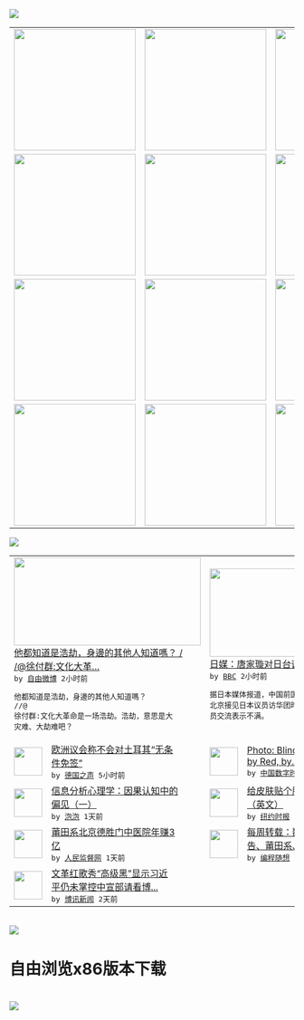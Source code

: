 

<a href="https://github.com/greatfire/z/raw/master/FreeBrowser.apk"><img src="https://raw.githubusercontent.com/greatfire/wiki/master/x/header.png" /></a><table><tr><td width="262" align="center" valign="center"><a href="https://github.com/greatfire/wiki/wiki/nyt" title="纽约时报中文网 国际纵览"><img src="https://raw.githubusercontent.com/greatfire/wiki/master/x/nyt_flag.png" width="215"/></a></td><td width="262" align="center" valign="center"><a href="https://github.com/greatfire/wiki/wiki/dw" title=""><img src="https://raw.githubusercontent.com/greatfire/wiki/master/x/dw_flag.png" width="215"/></a></td><td width="262" align="center" valign="center"><a href="https://github.com/greatfire/wiki/wiki/rmjd" title=""><img src="https://raw.githubusercontent.com/greatfire/wiki/master/x/rmjd_flag.png" width="215"/></a></td></tr><tr><td width="262" align="center" valign="center"><a href="https://github.com/paopaonetizen/website" title="泡泡 - 未经审查的互联网信息"><img src="https://raw.githubusercontent.com/greatfire/wiki/master/x/pp_flag.png" width="215"/></a></td><td width="262" align="center" valign="center"><a href="https://github.com/getlantern/mirror" title="以及自由微博和GreatFire.org官方中文论坛"><img src="https://raw.githubusercontent.com/greatfire/wiki/master/x/lantern_flag.png" width="215"/></a></td><td width="262" align="center" valign="center"><a href="https://github.com/cdtmirrors/m/" title=""><img src="https://raw.githubusercontent.com/greatfire/wiki/master/x/cdt_flag.png" width="215"/></a></td></tr><tr><td width="262" align="center" valign="center"><a href="https://github.com/program-think/blog" title="编程随想的博客"><img src="https://raw.githubusercontent.com/greatfire/wiki/master/x/pt_flag.png" width="215"/></a></td><td width="262" align="center" valign="center"><a href="https://github.com/greatfire/wiki/wiki/bbc" title=""><img src="https://raw.githubusercontent.com/greatfire/wiki/master/x/bbc_flag.png" width="215"/></a></td><td width="262" align="center" valign="center"><a href="https://github.com/freeweibo/s" title="自由微博 - 匿名和不受屏蔽的新浪微博搜索"><img src="https://raw.githubusercontent.com/greatfire/wiki/master/x/fw_flag.png" width="215"/></a></td></tr><tr><td width="262" align="center" valign="center"><a href="https://github.com/greatfire/wiki/wiki/google" title=""><img src="https://raw.githubusercontent.com/greatfire/wiki/master/x/google_flag.png" width="215"/></a></td><td width="262" align="center" valign="center"><a href="https://github.com/bxnews/boxun" title=""><img src="https://raw.githubusercontent.com/greatfire/wiki/master/x/bx_flag.png" width="215"/></a></td><td width="262" align="center" valign="center"><a href="https://github.com/greatfire/wiki/wiki/open-source" title="欢迎访问GreatFire.org开发者项目网站"><img src="https://raw.githubusercontent.com/greatfire/wiki/master/x/open-source_flag.png" width="215"/></a></td></tr></table><img src="https://raw.githubusercontent.com/greatfire/wiki/master/x/newsfeed text.png" /><table cols="4"><tr><td colspan="2" width="380"><a href="https://freeweibo.com/weibo/3973833981671609"><img src="https://raw.githubusercontent.com/greatfire/wiki/master/x/fw_logo_b.png" width="330" height="156"/></a></br><a href="https://freeweibo.com/weibo/3973833981671609">他都知道是浩劫，身邊的其他人知道嗎？ /<br/>/@徐付群:文化大革…</a></br><kbd> by <a href="https://freeweibo.com/">自由微博</a> 2小时前 </kbd></br><pre>他都知道是浩劫，身邊的其他人知道嗎？ //@<br/>徐付群:文化大革命是一场浩劫。浩劫，意思是大<br/>灾难、大劫难吧？</pre></td><td colspan="2" width="380"><a href="http://www.bbc.com/zhongwen/simp/china/2016/05/160510_china_japan_taiwan"><img src="http://a.files.bbci.co.uk/worldservice/live/assets/images/2015/05/05/150505063038_tang_jiaxuan_144x81__nocredit.jpg" width="330" height="156"/></a></br><a href="http://www.bbc.com/zhongwen/simp/china/2016/05/160510_china_japan_taiwan">日媒：唐家璇对日台议员交流表示不满</a></br><kbd> by <a href="http://www.bbc.co.uk/zhongwen/simp">BBC</a> 2小时前 </kbd></br><pre>据日本媒体报道，中国前国务委员唐家璇5月初在<br/>北京接见日本议员访华团时，曾对日本与台湾的议<br/>员交流表示不满。</pre></td></tr><tr><td><img src="http://www.dw.com/image/0,,19111343_302,00.jpg" width="50" height="50"/></td><td width="280"><a href="http://dw.com/p/1IlLM?maca=chi-GK-text-greatfire-all-chinese-15625-xml-mrss">欧洲议会称不会对土耳其“无条<br/>件免签”</a></br><kbd> by <a href="http://dw.de">德国之声</a> 5小时前 </kbd></td><td><img src="http://i0.wp.com/chinadigitaltimes.net/chinese/files/2016/05/26066719753_818db44c0c_z.jpg?resize=640%2C426" width="50" height="50"/></td><td width="280"><a href="http://feedproxy.google.com/~r/chinadigitaltimes/IyPt/~3/hw-cy4otBbs/">Photo: Blinded<br/> by Red, by...</a></br><kbd> by <a href="http://chinadigitaltimes.net/chinese/">中国数字时代</a> 6小时前 </kbd></td></tr><tr><td><img src="https://pao-pao.net/sites/pao-pao.net/files/styles/large/public/wen_zhong_tu_mou_qian_dang_xuan_fu_zhu_bian_chuang_ban_de_wei_xin_gong_zhong_hao_wen_zhang_.jpg?itok=ukZW3WnJ" width="50" height="50"/></td><td width="280"><a href="https://pao-pao.net/article/694">信息分析心理学：因果认知中的<br/>偏见（一）</a></br><kbd> by <a href="https://pao-pao.net">泡泡</a> 1天前 </kbd></td><td><img src="http://static01.nyt.com/images/2016/05/10/science/10SKIN1/10SKIN1-articleLarge.jpg" width="50" height="50"/></td><td width="280"><a href="https://d7odklm2qes9e.cloudfront.net/health/20160510/tc10skin/">给皮肤贴个膜，打败皱纹和眼袋<br/>（英文）</a></br><kbd> by <a href="http://m.cn.nytimes.com/">纽约时报</a> 1天前 </kbd></td></tr><tr><td><img src="https://raw.githubusercontent.com/greatfire/wiki/master/x/rmjd_logo.png" width="50" height="50"/></td><td width="280"><a href="http://www.rmjdw.com//tebiebaodao/20160509/15530.html">莆田系北京德胜门中医院年赚3<br/>亿 </a></br><kbd> by <a href="http://www.rmjdw.com/">人民监督网</a> 1天前 </kbd></td><td><img src="https://lh5.googleusercontent.com/TrrQPTe4daihdQAkIoubxaVbX2-bwHlx7EBiGuOLDmdqrEupJTJG16xVMEsBxvo6oeZoLuJjBdRoA5VAz-5m_CIS0rHQt4V0cIJMpYYQuRdJgKdH1aFT-XYcmalttQaCr-PxcfYDPes" width="50" height="50"/></td><td width="280"><a href="http://feedproxy.google.com/~r/programthink/~3/lyLSIkQnnrc/weekly-share-101.html">每周转载：魏则西事件、百度广<br/>告、莆田系、军队医院（...</a></br><kbd> by <a href="http://program-think.blogspot.com">编程随想</a> 2天前 </kbd></td></tr><tr><td><img src="http://www.boxun.com/news/images/2016/05/201605090215china1.jpg" width="50" height="50"/></td><td width="280"><a href="http://www.boxun.com/news/gb/china/2016/05/201605090215.shtml">文革红歌秀“高级黑”显示习近<br/>平仍未掌控中宣部请看博...</a></br><kbd> by <a href="http://www.boxun.com">博讯新闻</a> 2天前 </kbd></td></table></br><a href="https://github.com/greatfire/z/raw/master/FreeBrowser.apk"><img src="https://raw.githubusercontent.com/greatfire/wiki/master/x/download app.png" /></a><h1>自由浏览x86版本下载<h1><a href="https://github.com/greatfire/z/raw/master/FreeBrowser-x86.apk"><img src="https://raw.githubusercontent.com/greatfire/images/master/fb86.qr.png" /></a>